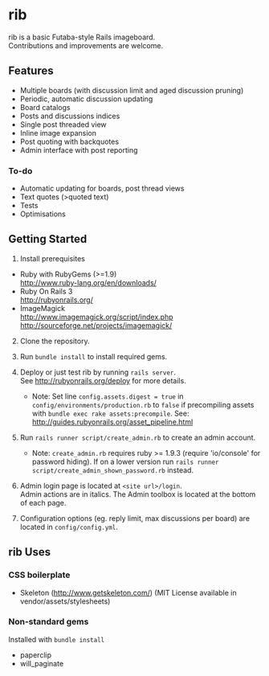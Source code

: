 # rib

rib is a basic Futaba-style Rails imageboard.<br>
Contributions and improvements are welcome.

## Features
* Multiple boards (with discussion limit and aged discussion pruning)
* Periodic, automatic discussion updating
* Board catalogs
* Posts and discussions indices
* Single post threaded view
* Inline image expansion
* Post quoting with backquotes
* Admin interface with post reporting

### To-do
* Automatic updating for boards, post thread views
* Text quotes (>quoted text)
* Tests
* Optimisations

## Getting Started

1. Install prerequisites
  * Ruby with RubyGems (>=1.9)<br>
    http://www.ruby-lang.org/en/downloads/
  * Ruby On Rails 3<br>
    http://rubyonrails.org/
  * ImageMagick<br>
    http://www.imagemagick.org/script/index.php <br>
    http://sourceforge.net/projects/imagemagick/

2. Clone the repository.

3. Run `bundle install` to install required gems.

4. Deploy or just test rib by running `rails server`.<br>
See http://rubyonrails.org/deploy for more details.
   * Note: Set line `config.assets.digest = true` in `config/environments/production.rb` to `false` if precompiling assets with `bundle exec rake assets:precompile`. See: http://guides.rubyonrails.org/asset_pipeline.html

5. Run `rails runner script/create_admin.rb` to create an admin account.
   * Note: `create_admin.rb` requires ruby >= 1.9.3 (require 'io/console' for password hiding). If on a lower version run `rails runner script/create_admin_shown_password.rb` instead.

6. Admin login page is located at `<site url>/login`.<br>
   Admin actions are in italics. The Admin toolbox is located at the bottom of each page.

7. Configuration options (eg. reply limit, max discussions per board) are located in `config/config.yml`.

## rib Uses
### CSS boilerplate
* Skeleton (http://www.getskeleton.com/) (MIT License available in vendor/assets/stylesheets)

### Non-standard gems
Installed with `bundle install`
* paperclip
* will_paginate